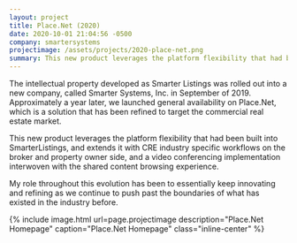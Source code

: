 ```yaml
---
layout: project
title: Place.Net (2020)
date: 2020-10-01 21:04:56 -0500
company: smartersystems
projectimage: /assets/projects/2020-place-net.png
summary: This new product leverages the platform flexibility that had been built into SmarterListings, and extends it with CRE industry specific workflows on the broker and property owner side, and a video conferencing implementation interwoven with the shared content browsing experience.
---
```

The intellectual property developed as Smarter Listings was rolled out into a new company, called Smarter Systems, Inc. in September of 2019. Approximately a year later, we launched general availability on Place.Net, which is a solution that has been refined to target the commercial real estate market.

This new product leverages the platform flexibility that had been built into SmarterListings, and extends it with CRE industry specific workflows on the broker and property owner side, and a video conferencing implementation interwoven with the shared content browsing experience.

My role throughout this evolution has been to essentially keep innovating and refining as we continue to push past the boundaries of what has existed in the industry before.

{% include image.html url=page.projectimage description="Place.Net Homepage" caption="Place.Net Homepage" class="inline-center" %}